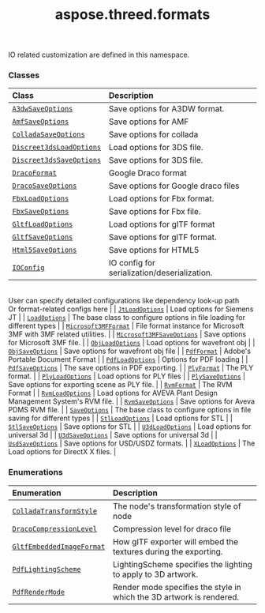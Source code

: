 ﻿---
title: aspose.threed.formats
second_title: Aspose.3D for Python via .NET API References
description: 
type: docs
weight: 10
url: /aspose.threed.formats/
is_root: false
---

IO related customization are defined in this namespace.

### Classes
| Class | Description |
| :- | :- |
| [`A3dwSaveOptions`](/3d/python-net/aspose.threed.formats/a3dwsaveoptions) | Save options for A3DW format. |
| [`AmfSaveOptions`](/3d/python-net/aspose.threed.formats/amfsaveoptions) | Save options for AMF |
| [`ColladaSaveOptions`](/3d/python-net/aspose.threed.formats/colladasaveoptions) | Save options for collada |
| [`Discreet3dsLoadOptions`](/3d/python-net/aspose.threed.formats/discreet3dsloadoptions) | Load options for 3DS file. |
| [`Discreet3dsSaveOptions`](/3d/python-net/aspose.threed.formats/discreet3dssaveoptions) | Save options for 3DS file. |
| [`DracoFormat`](/3d/python-net/aspose.threed.formats/dracoformat) | Google Draco format |
| [`DracoSaveOptions`](/3d/python-net/aspose.threed.formats/dracosaveoptions) | Save options for Google draco files |
| [`FbxLoadOptions`](/3d/python-net/aspose.threed.formats/fbxloadoptions) | Load options for Fbx format. |
| [`FbxSaveOptions`](/3d/python-net/aspose.threed.formats/fbxsaveoptions) | Save options for Fbx file. |
| [`GltfLoadOptions`](/3d/python-net/aspose.threed.formats/gltfloadoptions) | Load options for glTF format |
| [`GltfSaveOptions`](/3d/python-net/aspose.threed.formats/gltfsaveoptions) | Save options for glTF format. |
| [`Html5SaveOptions`](/3d/python-net/aspose.threed.formats/html5saveoptions) | Save options for HTML5 |
| [`IOConfig`](/3d/python-net/aspose.threed.formats/ioconfig) | IO config for serialization/deserialization.<br/>User can specify detailed configurations like dependency look-up path<br/>Or format-related configs here |
| [`JtLoadOptions`](/3d/python-net/aspose.threed.formats/jtloadoptions) | Load options for Siemens JT |
| [`LoadOptions`](/3d/python-net/aspose.threed.formats/loadoptions) | The base class to configure options in file loading for different types |
| [`Microsoft3MFFormat`](/3d/python-net/aspose.threed.formats/microsoft3mfformat) | File format instance for Microsoft 3MF with 3MF related utilities. |
| [`Microsoft3MFSaveOptions`](/3d/python-net/aspose.threed.formats/microsoft3mfsaveoptions) | Save options for Microsoft 3MF file. |
| [`ObjLoadOptions`](/3d/python-net/aspose.threed.formats/objloadoptions) | Load options for wavefront obj |
| [`ObjSaveOptions`](/3d/python-net/aspose.threed.formats/objsaveoptions) | Save options for wavefront obj file |
| [`PdfFormat`](/3d/python-net/aspose.threed.formats/pdfformat) | Adobe's Portable Document Format |
| [`PdfLoadOptions`](/3d/python-net/aspose.threed.formats/pdfloadoptions) | Options for PDF loading |
| [`PdfSaveOptions`](/3d/python-net/aspose.threed.formats/pdfsaveoptions) | The save options in PDF exporting. |
| [`PlyFormat`](/3d/python-net/aspose.threed.formats/plyformat) | The PLY format. |
| [`PlyLoadOptions`](/3d/python-net/aspose.threed.formats/plyloadoptions) | Load options for PLY files |
| [`PlySaveOptions`](/3d/python-net/aspose.threed.formats/plysaveoptions) | Save options for exporting scene as PLY file. |
| [`RvmFormat`](/3d/python-net/aspose.threed.formats/rvmformat) | The RVM Format |
| [`RvmLoadOptions`](/3d/python-net/aspose.threed.formats/rvmloadoptions) | Load options for AVEVA Plant Design Management System's RVM file. |
| [`RvmSaveOptions`](/3d/python-net/aspose.threed.formats/rvmsaveoptions) | Save options for Aveva PDMS RVM file. |
| [`SaveOptions`](/3d/python-net/aspose.threed.formats/saveoptions) | The base class to configure options in file saving for different types |
| [`StlLoadOptions`](/3d/python-net/aspose.threed.formats/stlloadoptions) | Load options for STL |
| [`StlSaveOptions`](/3d/python-net/aspose.threed.formats/stlsaveoptions) | Save options for STL |
| [`U3dLoadOptions`](/3d/python-net/aspose.threed.formats/u3dloadoptions) | Load options for universal 3d |
| [`U3dSaveOptions`](/3d/python-net/aspose.threed.formats/u3dsaveoptions) | Save options for universal 3d |
| [`UsdSaveOptions`](/3d/python-net/aspose.threed.formats/usdsaveoptions) | Save options for USD/USDZ formats. |
| [`XLoadOptions`](/3d/python-net/aspose.threed.formats/xloadoptions) | The Load options for DirectX X files. |


### Enumerations
| Enumeration | Description |
| :- | :- |
| [`ColladaTransformStyle`](/3d/python-net/aspose.threed.formats/colladatransformstyle) | The node's transformation style of node |
| [`DracoCompressionLevel`](/3d/python-net/aspose.threed.formats/dracocompressionlevel) | Compression level for draco file |
| [`GltfEmbeddedImageFormat`](/3d/python-net/aspose.threed.formats/gltfembeddedimageformat) | How glTF exporter will embed the textures during the exporting. |
| [`PdfLightingScheme`](/3d/python-net/aspose.threed.formats/pdflightingscheme) | LightingScheme specifies the lighting to apply to 3D artwork. |
| [`PdfRenderMode`](/3d/python-net/aspose.threed.formats/pdfrendermode) | Render mode specifies the style in which the 3D artwork is rendered. |


